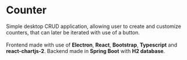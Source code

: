 # Counter
Simple desktop CRUD application, allowing user to create and customize counters, that can later be iterated with use of a button.
<br><br>
Frontend made with use of <b>Electron</b>, <b>React</b>, <b>Bootstrap</b>, <b>Typescript</b> and <b>react-chartjs-2</b>. Backend made in <b>Spring Boot</b> with <b>H2 database</b>. 
